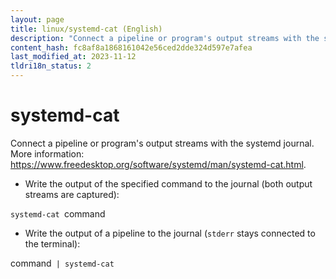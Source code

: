 ```yaml
---
layout: page
title: linux/systemd-cat (English)
description: "Connect a pipeline or program's output streams with the systemd journal."
content_hash: fc8af8a1868161042e56ced2dde324d597e7afea
last_modified_at: 2023-11-12
tldri18n_status: 2
---
```

# systemd-cat

Connect a pipeline or program's output streams with the systemd journal.
More information: <https://www.freedesktop.org/software/systemd/man/systemd-cat.html>.

- Write the output of the specified command to the journal (both output streams are captured):

`systemd-cat `<span class="tldr-var badge badge-pill bg-dark-lm bg-white-dm text-white-lm text-dark-dm font-weight-bold">command</span>

- Write the output of a pipeline to the journal (`stderr` stays connected to the terminal):

<span class="tldr-var badge badge-pill bg-dark-lm bg-white-dm text-white-lm text-dark-dm font-weight-bold">command</span>` | systemd-cat`
